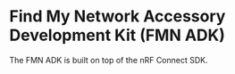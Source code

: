 # Find My Network Accessory Development Kit (FMN ADK)

The FMN ADK is built on top of the nRF Connect SDK.

